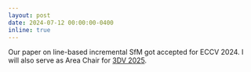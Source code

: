 ```yaml
---
layout: post
date: 2024-07-12 00:00:00-0400
inline: true
---
```


Our paper on line-based incremental SfM got accepted for ECCV 2024. I will also serve as Area Chair for [3DV 2025](https://3dvconf.github.io/2025/).